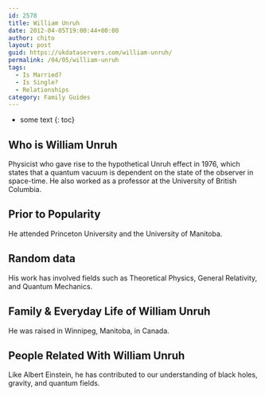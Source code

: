 ```yaml
---
id: 2578
title: William Unruh
date: 2012-04-05T19:00:44+00:00
author: chito
layout: post
guid: https://ukdataservers.com/william-unruh/
permalink: /04/05/william-unruh
tags:
  - Is Married?
  - Is Single?
  - Relationships
category: Family Guides
---
```


* some text
{: toc}
          
          
## Who is  William Unruh
                  
                  
                  
Physicist who gave rise to the hypothetical Unruh effect in 1976, which states that a quantum vacuum is dependent on the state of the observer in space-time. He also worked as a professor at the University of British Columbia.
                  
                
                
                
## Prior to Popularity 
                  
                  
                  
He attended Princeton University and the University of Manitoba.
                  
                
                
                
## Random data 
                  
                  
                  
His work has involved fields such as Theoretical Physics, General Relativity, and Quantum Mechanics.
                  
                
                
                
## Family & Everyday Life of William Unruh
                  
                  
                  
He was raised in Winnipeg, Manitoba, in Canada.
                  
                
                
                
## People Related With  William Unruh
                  
                  
                  
Like Albert Einstein, he has contributed to our understanding of black holes, gravity, and quantum fields.
                  
                
              
            
          
          
          
    
    
  
